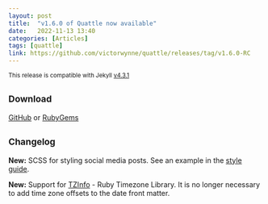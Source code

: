```yaml
---
layout: post
title:  "v1.6.0 of Quattle now available"
date:   2022-11-13 13:40
categories: [Articles]
tags: [quattle]
link: https://github.com/victorwynne/quattle/releases/tag/v1.6.0-RC
---
```


<p class="notice-guide">
  <small>
This release is compatible with Jekyll <a href="https://github.com/jekyll/jekyll/releases/tag/v4.3.1">v4.3.1</a>
  </small>
</p>

## <small>Download</small>
[GitHub](https://github.com/victorwynne/quattle/releases) or [RubyGems](https://rubygems.org/gems/quattle)<br>

## <small>Changelog</small>

**New:** SCSS for styling social media posts. See an example in the [style guide](https://quattle.victorwynne.com/styles).

**New:** Support for [TZInfo](https://github.com/tzinfo/tzinfo) - Ruby Timezone Library. It is no longer necessary to add time zone offsets to the date front matter.
